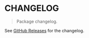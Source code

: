 # CHANGELOG

> Package changelog.

See [GitHub Releases](https://github.com/stdlib-js/stats-base-dists-rayleigh-quantile/releases) for the changelog.